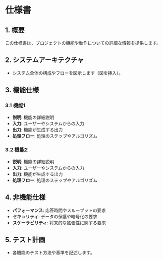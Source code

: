 # 仕様書

## 1. 概要
この仕様書は、プロジェクトの機能や動作についての詳細な情報を提供します。

## 2. システムアーキテクチャ
- システム全体の構成やフローを図示します（図を挿入）。

## 3. 機能仕様
### 3.1 機能1
- **説明**: 機能の詳細説明
- **入力**: ユーザーやシステムからの入力
- **出力**: 機能が生成する出力
- **処理フロー**: 処理のステップやアルゴリズム

### 3.2 機能2
- **説明**: 機能の詳細説明
- **入力**: ユーザーやシステムからの入力
- **出力**: 機能が生成する出力
- **処理フロー**: 処理のステップやアルゴリズム

## 4. 非機能仕様
- **パフォーマンス**: 応答時間やスループットの要求
- **セキュリティ**: データの保護や暗号化の要求
- **スケーラビリティ**: 将来的な拡張性に関する要求

## 5. テスト計画
- 各機能のテスト方法や基準を記述します。
